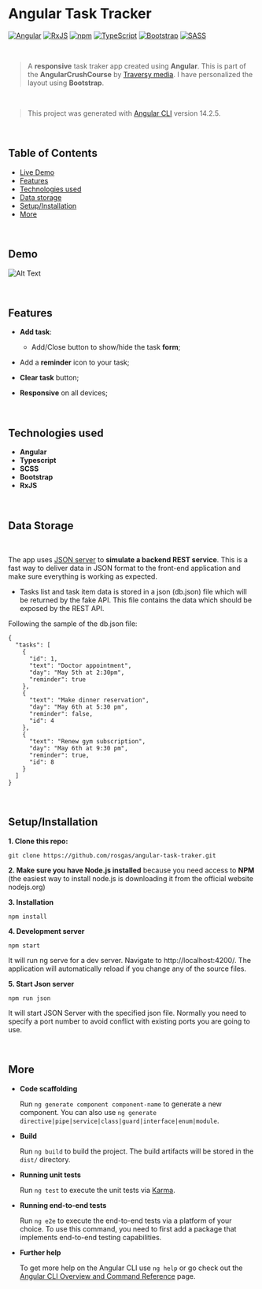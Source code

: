 # Angular Task Tracker

[![Angular](https://img.shields.io/badge/Made%20with-Angular-dd1b16.svg)](https://angular.io/)
[![RxJS](https://img.shields.io/badge/rxjs-%23B7178C.svg?logo=reactivex&logoColor=white)](https://rxjs.dev/)
[![npm](https://img.shields.io/badge/npm-v.8.19.2-28b463.svg)](https://www.npmjs.com/)
[![TypeScript](https://badgen.net/badge/icon/typescript?icon=typescript&label)](https://typescriptlang.org)
[![Bootstrap](https://img.shields.io/badge/bootstrap-%23563D7C.svg?logo=bootstrap&logoColor=white)](https://getbootstrap.com/)
[![SASS](https://img.shields.io/badge/SASS-hotpink.svg?logo=SASS&logoColor=white)](https://sass-lang.com/guide)

<br>

> A **responsive** task traker app created using **Angular**. This is part of the **AngularCrushCourse** by [Traversy media](https://www.traversymedia.com/). I have personalized the layout using **Bootstrap**.

<br>

> This project was generated with [Angular CLI](https://github.com/angular/angular-cli) version 14.2.5.

<br>

## Table of Contents

- <a href="#demo-section">Live Demo</a>
- <a href="#features-section">Features</a>
- <a href="#technologies-section">Technologies used</a>
- <a href="#data-storage">Data storage</a>
- <a href="#setup-section">Setup/Installation</a>
- <a href="#more">More</a>

<br>

<h2 id="demo-section">Demo</h2>

![Alt Text](app-demo.gif)

<br>

<h2 id="futures-section">Features</h2>

- **Add task**:

  - Add/Close button to show/hide the task **form**;

- Add a **reminder** icon to your task;

- **Clear task** button;

- **Responsive** on all devices;

<br>

<h2 id="technologies-section">Technologies used</h2>

- **Angular**
- **Typescript**
- **SCSS**
- **Bootstrap**
- **RxJS**

<br>

<h2 id="data-storage">Data Storage</h2>

<br>

The app uses [JSON server](https://my-json-server.typicode.com/) to **simulate a backend REST service**. This is a fast way to deliver data in JSON format to the front-end application and make sure everything is working as expected.

- Tasks list and task item data is stored in a json (db.json) file which will be returned by the fake API. This file contains the data which should be exposed by the REST API.

Following the sample of the db.json file:

```
{
  "tasks": [
    {
      "id": 1,
      "text": "Doctor appointment",
      "day": "May 5th at 2:30pm",
      "reminder": true
    },
    {
      "text": "Make dinner reservation",
      "day": "May 6th at 5:30 pm",
      "reminder": false,
      "id": 4
    },
    {
      "text": "Renew gym subscription",
      "day": "May 6th at 9:30 pm",
      "reminder": true,
      "id": 8
    }
  ]
}
```

<br>
<h2 id="setup-section">Setup/Installation</h2>

**1. Clone this repo:**

```
git clone https://github.com/rosgas/angular-task-traker.git
```

**2. Make sure you have Node.js installed** because you need access to **NPM** (the easiest way to install node.js is downloading it from the official website nodejs.org)

**3. Installation**

```
npm install
```

**4. Development server**

```
npm start
```

It will run ng serve for a dev server. Navigate to http://localhost:4200/. The application will automatically reload if you change any of the source files.

**5. Start Json server**

```
npm run json
```

It will start JSON Server with the specified json file. Normally you need to specify a port number to avoid conflict with existing ports you are going to use.

<br>

<h2 id="more">More</h2>

- **Code scaffolding**

  Run `ng generate component component-name` to generate a new component. You can also use `ng generate directive|pipe|service|class|guard|interface|enum|module`.

- **Build**

  Run `ng build` to build the project. The build artifacts will be stored in the `dist/` directory.

- **Running unit tests**

  Run `ng test` to execute the unit tests via [Karma](https://karma-runner.github.io).

- **Running end-to-end tests**

  Run `ng e2e` to execute the end-to-end tests via a platform of your choice. To use this command, you need to first add a package that implements end-to-end testing capabilities.

- **Further help**

  To get more help on the Angular CLI use `ng help` or go check out the [Angular CLI Overview and Command Reference](https://angular.io/cli) page.
